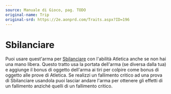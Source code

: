 ```yaml
---
source: Manuale di Gioco, pag. TODO
original-name: Trip
original-srd: https://2e.aonprd.com/Traits.aspx?ID=196
---
```


# Sbilanciare

Puoi usare quest'arma per [Sbilanciare](/azioni/sbilanciare) con l'abilità
Atletica anche se non hai una mano libera. Questo tratto usa la portata
dell'arma (se diversa dalla tua) e aggiunge il bonus di oggetto dell'arma ai
tiri per colpire come bonus di oggetto alle prove di Atletica. Se realizzi un
fallimento critico ad una prova di Sbilanciare usandola puoi lasciar andare
l'arma per ottenere gli effetti di un fallimento anziché quelli di un fallimento
critico.

